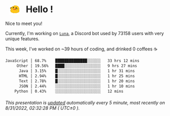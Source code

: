 <h1>   <img src="./spoinky.gif" style="vertical-align:middle;" width="30px">   Hello ! </h1>

Nice to meet you!

Currently, I'm working on <a href='https://github.com/Asgarrrr/Luna'>`Luna`</a>, a Discord bot used by 73158 users with very unique features.

This week, I've worked on ~39 hours of coding, and drinked 0 coffees ☕

```
JavaScript │ 68.7%    ██████████████░░░░░░   33 hrs 12 mins
     Other │ 19.56%   ████░░░░░░░░░░░░░░░░   9 hrs 27 mins
      Java │ 3.15%    █░░░░░░░░░░░░░░░░░░░   1 hr 31 mins
      HTML │ 2.94%    █░░░░░░░░░░░░░░░░░░░   1 hr 25 mins
      Text │ 2.78%    █░░░░░░░░░░░░░░░░░░░   1 hr 20 mins
      JSON │ 2.44%    ░░░░░░░░░░░░░░░░░░░░   1 hr 10 mins
    Python │ 0.43%    ░░░░░░░░░░░░░░░░░░░░   12 mins
```

###### This presentation is [updated](https://github.com/Asgarrrr) automatically every 5 minute, most recently on 8/31/2022, 02:32:28 PM ( UTC±0 ).